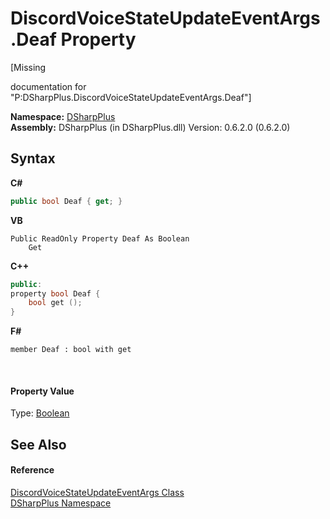 # DiscordVoiceStateUpdateEventArgs.Deaf Property 
 

\[Missing <summary> documentation for "P:DSharpPlus.DiscordVoiceStateUpdateEventArgs.Deaf"\]

**Namespace:**&nbsp;<a href="503971eb-de5e-a570-9922-de9500a9b1cc">DSharpPlus</a><br />**Assembly:**&nbsp;DSharpPlus (in DSharpPlus.dll) Version: 0.6.2.0 (0.6.2.0)

## Syntax

**C#**<br />
``` C#
public bool Deaf { get; }
```

**VB**<br />
``` VB
Public ReadOnly Property Deaf As Boolean
	Get
```

**C++**<br />
``` C++
public:
property bool Deaf {
	bool get ();
}
```

**F#**<br />
``` F#
member Deaf : bool with get

```

<br />

#### Property Value
Type: <a href="http://msdn2.microsoft.com/en-us/library/a28wyd50" target="_blank">Boolean</a>

## See Also


#### Reference
<a href="1131127a-d9b0-11a2-1181-bf07f8bb4ca5">DiscordVoiceStateUpdateEventArgs Class</a><br /><a href="503971eb-de5e-a570-9922-de9500a9b1cc">DSharpPlus Namespace</a><br />